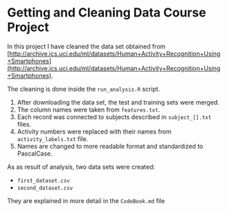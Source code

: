 # Getting and Cleaning Data Course Project

In this project I have cleaned the data set obtained from [http://archive.ics.uci.edu/ml/datasets/Human+Activity+Recognition+Using+Smartphones](http://archive.ics.uci.edu/ml/datasets/Human+Activity+Recognition+Using+Smartphones).

The cleaning is done inside the ```run_analysis.R``` script.

1. After downloading the data set, the test and training sets were merged.
2. The column names were taken from ```features.txt```.
3. Each record was connected to subjects described in ```subject_[].txt``` files.
4. Activity numbers were replaced with their names from ```activity_labels.txt``` file.
5. Names are changed to more readable format and standardized to PascalCase.

As as result of analysis, two data sets were created:

* ```first_dataset.csv```
* ```second_dataset.csv```

They are explained in more detail in the ```CodeBook.md``` file
